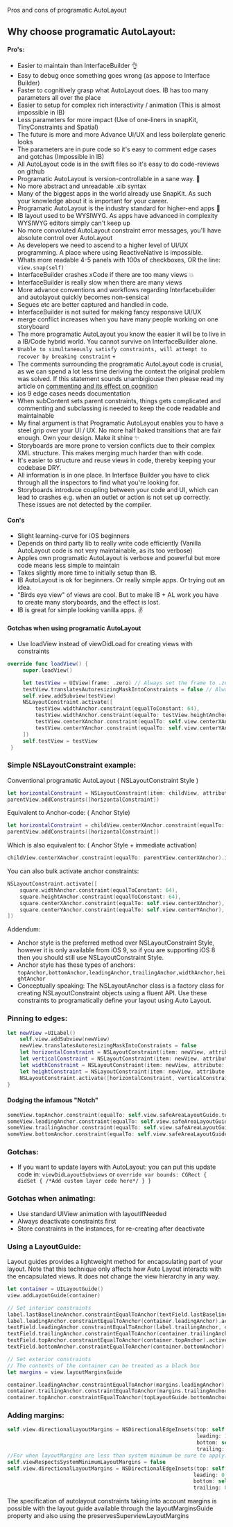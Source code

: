 Pros and cons of programatic AutoLayout<!--more-->

## Why choose programatic AutoLayout:

#### Pro's:
- Easier to maintain than InterfaceBuilder 👌
- Easy to debug once something goes wrong (as appose to Interface Builder)
- Faster to cognitively grasp what AutoLayout does. IB has too many parameters all over the place
- Easier to setup for complex rich interactivity / animation (This is almost impossible in IB)
- Less parameters for more impact (Use of one-liners in snapKit, TinyConstraints and Spatial)
- The future is more and more Advance UI/UX and less boilerplate generic looks
- The parameters are in pure code so it's easy to comment edge cases and gotchas (Impossible in IB)
- All AutoLayout code is in the swift files so it's easy to do code-reviews on github
- Programatic AutoLayout is version-controllable in a sane way. 🧘
- No more abstract and unreadable .xib syntax
- Many of the biggest apps in the world already use SnapKit. As such your knowledge about it is important for your career.
- Programatic AutoLayout is the industry standard for higher-end apps 👔
- IB layout used to be WYSIWYG. As apps have advanced in complexity WYSIWYG editors simply can't keep up
- No more convoluted AutoLayout constraint error messages, you'll have absolute control over AutoLayout
- As developers we need to ascend to a higher level of UI/UX programming. A place where using ReactiveNative is impossible.
- Whats more readable 4-5 panels with 100s of checkboxes, OR the line: `view.snap(self)`
- InterfaceBuilder crashes xCode if there are too many views 💥
- InterfaceBuilder is really slow when there are many views
- More advance conventions and workflows regarding Interfacebuilder and autolayout quickly becomes non-sensical
- Segues etc are better captured and handled in code.
- InterfaceBuilder is not suited for making fancy responsive UI/UX
- merge conflict increases when you have many people working on one storyboard
- The more programatic AutoLayout you know the easier it will be to live in a IB/Code hybrid world. You cannot survive on InterfaceBuilder alone.
- `Unable to simultaneously satisfy constraints, will attempt to recover by breaking constraint` 💀
- The comments surrounding the programatic AutoLayout code is crusial, as we can spend a lot less time deriving the context the original problem was solved. If this statement sounds unambigiouse then please read my article on [commenting and its effect on cognition]()
- ios 9 edge cases needs documentation
- When subContent sets parent constraints, things gets complicated and commenting and subclassing is needed to keep the code readable and maintainable
- My final argument is that Programatic AutoLayout enables you to have a steel grip over your UI / UX. No more half baked transitions that are fair enough. Own your design. Make it shine ✨
- Storyboards are more prone to version conflicts due to their complex XML structure. This makes merging much harder than with code.
- It's easier to structure and reuse views in code, thereby keeping your codebase DRY.
- All information is in one place. In Interface Builder you have to click through all the inspectors to find what you're looking for.
- Storyboards introduce coupling between your code and UI, which can lead to crashes e.g. when an outlet or action is not set up correctly. These issues are not detected by the compiler.

#### Con's
- Slight learning-curve for iOS beginners
- Depends on third party lib to really write code efficiently (Vanilla AutoLayout code is not very maintainable, as its too verbose)
- Apples own programatic AutoLayout is verbose and powerful but more code means less simple to maintain
- Takes slightly more time to initially setup than IB.
- IB AutoLayout is ok for beginners. Or really simple apps. Or trying out an idea.
- "Birds eye view" of views are cool. But to make IB + AL work you have to create many storyboards, and the effect is lost.
- IB is great for simple looking vanilla apps. ✌️

#### Gotchas when using programatic AutoLayout
- Use loadView instead of viewDidLoad for creating views with constraints

```swift
override func loadView() {
     super.loadView()

     let testView = UIView(frame: .zero) // Always set the frame to .zero when using custom autolayout code
     testView.translatesAutoresizingMaskIntoConstraints = false // Always set this to false if you want to set custom AutoLayout code
     self.view.addSubview(testView)
     NSLayoutConstraint.activate([
         testView.widthAnchor.constraint(equalToConstant: 64),
         testView.widthAnchor.constraint(equalTo: testView.heightAnchor),
         testView.centerXAnchor.constraint(equalTo: self.view.centerXAnchor),
         testView.centerYAnchor.constraint(equalTo: self.view.centerYAnchor),
     ])
     self.testView = testView
 }
```

### Simple NSLayoutConstraint example:

Conventional programatic AutoLayout ( NSLayoutConstraint Style )
```swift
let horizontalConstraint = NSLayoutConstraint(item: childView, attribute: .centerX, relatedBy: .equal, toItem: parentView, attribute: .centerX, multiplier: 1.0, constant: 0)
parentView.addConstraints([horizontalConstraint])
```

Equivalent to Anchor-code: ( Anchor Style)
```swift
let horizontalConstraint = childView.centerXAnchor.constraint(equalTo: parentView.centerXAnchor)
parentView.addConstraints([horizontalConstraint])
```

Which is also equivalent to: (  Anchor Style + immediate activation)
```swift
childView.centerXAnchor.constraint(equalTo: parentView.centerXAnchor).isActive = true// We are activating the constraint right after it is returned.
```

You can also bulk activate anchor constraints:
```swift
NSLayoutConstraint.activate([
    square.widthAnchor.constraint(equalToConstant: 64),
    square.heightAnchor.constraint(equalToConstant: 64),
    square.centerXAnchor.constraint(equalTo: self.view.centerXAnchor),
    square.centerYAnchor.constraint(equalTo: self.view.centerYAnchor),
])
```
Addendum:
- Anchor style is the preferred method over NSLayoutConstraint Style, however it is only available from iOS 9, so if you are supporting iOS 8 then you should still use NSLayoutConstraint Style.
- Anchor style has these types of anchors: `topAnchor,bottomAnchor,leadingAnchor,trailingAnchor,widthAnchor,heightAnchor`
- Conceptually speaking: The NSLayoutAnchor class is a factory class for creating NSLayoutConstraint objects using a fluent API. Use these constraints to programatically define your layout using Auto Layout.


### Pinning to edges:

```swift
let newView =UILabel()
    self.view.addSubview(newView)
    newView.translatesAutoresizingMaskIntoConstraints = false
    let horizontalConstraint = NSLayoutConstraint(item: newView, attribute: NSLayoutAttribute.centerX, relatedBy: NSLayoutRelation.equal, toItem: view, attribute: NSLayoutAttribute.centerX, multiplier: 1, constant: 0)
    let verticalConstraint = NSLayoutConstraint(item: newView, attribute: NSLayoutAttribute.centerY, relatedBy: NSLayoutRelation.equal, toItem: view, attribute: NSLayoutAttribute.centerY, multiplier: 1, constant: 0)
    let widthConstraint = NSLayoutConstraint(item: newView, attribute: NSLayoutAttribute.width, relatedBy: NSLayoutRelation.equal, toItem: nil, attribute: NSLayoutAttribute.notAnAttribute, multiplier: 1, constant: 100)
    let heightConstraint = NSLayoutConstraint(item: newView, attribute: NSLayoutAttribute.height, relatedBy: NSLayoutRelation.equal, toItem: nil, attribute: NSLayoutAttribute.notAnAttribute, multiplier: 1, constant: 100)
    NSLayoutConstraint.activate([horizontalConstraint, verticalConstraint, widthConstraint, heightConstraint])
}
```

#### Dodging the infamous "Notch"

```swift
someView.topAnchor.constraint(equalTo: self.view.safeAreaLayoutGuide.topAnchor),
someView.leadingAnchor.constraint(equalTo: self.view.safeAreaLayoutGuide.leadingAnchor),
someView.trailingAnchor.constraint(equalTo: self.view.safeAreaLayoutGuide.trailingAnchor),
someView.bottomAnchor.constraint(equalTo: self.view.safeAreaLayoutGuide.bottomAnchor),
```

### Gotchas:
- If you want to update layers with AutoLayout: you can put this update code in: `viewDidLayoutSubviews` or `override var bounds: CGRect { didSet { /*Add custom layer code here*/ } }`

### Gotchas when animating:
- Use standard UIView animation with layoutIfNeeded
- Always deactivate constraints first
- Store constraints in the instances, for re-creating after deactivate

### Using a LayoutGuide:  
Layout guides provides a lightweight method for encapsulating part of your layout. Note that this technique only affects how Auto Layout interacts with the encapsulated views. It does not change the view hierarchy in any way.
```swift
let container = UILayoutGuide()
view.addLayoutGuide(container)

// Set interior constraints
label.lastBaselineAnchor.constraintEqualToAnchor(textField.lastBaselineAnchor).active = true
label.leadingAnchor.constraintEqualToAnchor(container.leadingAnchor).active = true
textField.leadingAnchor.constraintEqualToAnchor(label.trailingAnchor, constant: 8.0).active = true
textField.trailingAnchor.constraintEqualToAnchor(container.trailingAnchor).active = true
textField.topAnchor.constraintEqualToAnchor(container.topAnchor).active = true
textField.bottomAnchor.constraintEqualToAnchor(container.bottomAnchor).active = true

// Set exterior constraints
// The contents of the container can be treated as a black box
let margins = view.layoutMarginsGuide

container.leadingAnchor.constraintEqualToAnchor(margins.leadingAnchor).active = true
container.trailingAnchor.constraintEqualToAnchor(margins.trailingAnchor).active = true
container.topAnchor.constraintEqualToAnchor(topLayoutGuide.bottomAnchor, constant: 20.0).active = true
```

### Adding margins:

```swift
self.view.directionalLayoutMargins = NSDirectionalEdgeInsets(top: self.view.directionalLayoutMargins.top,
                                                             leading: 16,
                                                             bottom: self.view.directionalLayoutMargins.bottom,
                                                             trailing: 64)
//For when layoutMargins are less than system minimum be sure to apply:
self.viewRespectsSystemMinimumLayoutMargins = false
self.view.directionalLayoutMargins = NSDirectionalEdgeInsets(top: self.view.directionalLayoutMargins.top,
                                                            leading: 0,
                                                            bottom: self.view.directionalLayoutMargins.bottom,
                                                            trailing: 8)  


```
The specification of autolayout constraints taking into account margins is possible with the layout guide available through the layoutMarginsGuide property and also using the preservesSuperviewLayoutMargins                                                        
